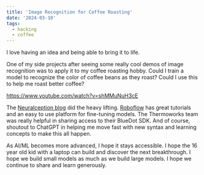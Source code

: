 ```yaml
---
title: 'Image Recognition for Coffee Roasting'
date: '2024-03-10'
tags:
  - hacking
  - coffee
---
```


I love having an idea and being able to bring it to life.

One of my side projects after seeing some really cool demos of image recognition was to apply it to my coffee roasting hobby. Could I train a model to recognize the color of coffee beans as they roast? Could I use this to help me roast better coffee?

https://www.youtube.com/watch?v=shMMuNuH3cE

The [Neuralception blog](https://www.neuralception.com/objectdetection) did the heavy lifting. [Roboflow](https://blog.roboflow.com/training-a-yolov3-object-detection-model-with-a-custom-dataset/) has great tutorials and an easy to use platform for fine-tuning models. The Thermoworks team was really helpful in sharing access to their BlueDot SDK. And of course, shoutout to ChatGPT in helping me move fast with new syntax and learning concepts to make this all happen.

As AI/ML becomes more advanced, I hope it stays accessible. I hope the 16 year old kid with a laptop can build and discover the next breakthrough. I hope we build small models as much as we build large models. I hope we continue to share and learn generously.
